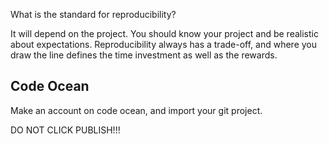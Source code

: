 What is the standard for reproducibility?

It will depend on the project. You should know your project and be realistic about expectations. Reproducibility always has a trade-off, and where you draw the line defines the time investment as well as the rewards.



## Code Ocean

Make an account on code ocean, and import your git project.

DO NOT CLICK PUBLISH!!!
